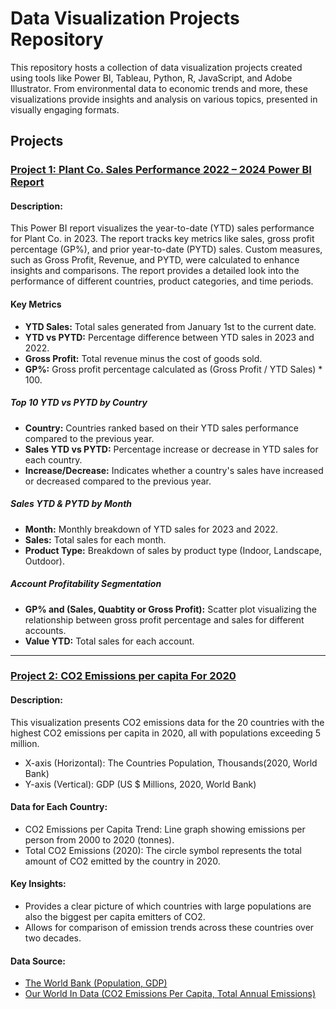 # **Data Visualization Projects Repository**

This repository hosts a collection of data visualization projects created using tools like Power BI, Tableau, Python, R, JavaScript, and Adobe Illustrator. From environmental data to economic trends and more, these visualizations provide insights and analysis on various topics, presented in visually engaging formats.

## Projects
### [Project 1: Plant Co. Sales Performance 2022 – 2024 Power BI Report](https://github.com/MMS-21/Data-Visualization-/tree/afee3c916a15ee3363f7154829cd9dd31fcd3bdf/Power%20BI%20Dashboard%20Plant%20Co.%20Performance%202022%20-%20204)

#### Description: 
This Power BI report visualizes the year-to-date (YTD) sales performance for Plant Co. in 2023. The report tracks key metrics like sales, gross profit percentage (GP%), and prior year-to-date (PYTD) sales. Custom measures, such as Gross Profit, Revenue, and PYTD, were calculated to enhance insights and comparisons. The report provides a detailed look into the performance of different countries, product categories, and time periods.
#### **Key Metrics**
 - **YTD Sales:** Total sales generated from January 1st to the current date.
 - **YTD vs PYTD:** Percentage difference between YTD sales in 2023 and 2022.
 - **Gross Profit:** Total revenue minus the cost of goods sold.
 - **GP%:** Gross profit percentage calculated as (Gross Profit / YTD Sales) * 100.
  ##### Top 10 YTD vs PYTD by Country
   - **Country:** Countries ranked based on their YTD sales performance compared to the previous year.
   - **Sales YTD vs PYTD:** Percentage increase or decrease in YTD sales for each country.
   - **Increase/Decrease:** Indicates whether a country's sales have increased or decreased compared to the previous year.
  ##### Sales YTD & PYTD by Month
   - **Month:** Monthly breakdown of YTD sales for 2023 and 2022.
   - **Sales:** Total sales for each month.
   - **Product Type:** Breakdown of sales by product type (Indoor, Landscape, Outdoor).
  ##### Account Profitability Segmentation
   - **GP% and (Sales, Quabtity or Gross Profit):** Scatter plot visualizing the relationship between gross profit percentage and sales for different accounts.
   - **Value YTD:** Total sales for each account.
----

### [Project 2: CO2 Emissions per capita For 2020]([project1/]https://github.com/MMS-21/Data-Visualization-/tree/9d47cae3f36e75b5a1f371dfd09d8be47b1ac735/CO2%20Emissions%20per%20capita%20For%202020)

#### Description: 
This visualization presents CO2 emissions data for the 20 countries with the highest CO2 emissions per capita in 2020, all with populations exceeding 5 million.
-	X-axis (Horizontal): The Countries Population, Thousands(2020, World Bank)
-	Y-axis (Vertical): GDP (US $ Millions, 2020, World Bank)
#### Data for Each Country:
-	CO2 Emissions per Capita Trend: Line graph showing emissions per person from 2000 to 2020 (tonnes).
-	Total CO2 Emissions (2020): The circle symbol represents the total amount of CO2 emitted by the country in 2020.
#### Key Insights:
- Provides a clear picture of which countries with large populations are also the biggest per capita emitters of CO2.
-	Allows for comparison of emission trends across these countries over two decades.
#### Data Source:
-	[The World Bank (Population, GDP)](https://data.worldbank.org/)
-	[Our World In Data (CO2 Emissions Per Capita, Total Annual Emissions)](https://ourworldindata.org/)
